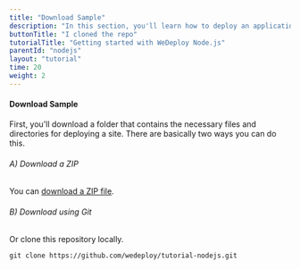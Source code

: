 ```yaml
---
title: "Download Sample"
description: "In this section, you'll learn how to deploy an application using Node.js."
buttonTitle: "I cloned the repo"
tutorialTitle: "Getting started with WeDeploy Node.js"
parentId: "nodejs"
layout: "tutorial"
time: 20
weight: 2
---
```


#### Download Sample

First, you'll download a folder that contains the necessary files and directories for deploying a site. There are basically two ways you can do this.

###### A) Download a ZIP

You can [download a ZIP file](https://github.com/wedeploy/tutorial-nodejs/archive/master.zip).

###### B) Download using Git

Or clone this repository locally.

```xml
git clone https://github.com/wedeploy/tutorial-nodejs.git
```
